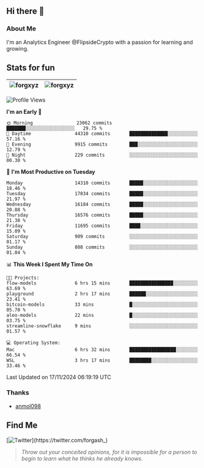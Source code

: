 ## Hi there 👋

### About Me

I'm an Analytics Engineer @FlipsideCrypto with a passion for learning and growing.
  
## Stats for fun

| <img align="center" src="https://github-readme-streak-stats.herokuapp.com/?user=forgxyz&theme=tokyonight" alt="forgxyz" /> | <img align="center" src="https://github-readme-stats.vercel.app/api?username=forgxyz&theme=tokyonight&show_icons=true" alt="forgxyz" /> |
| ------------- |------------- |


<!--START_SECTION:waka-->
![Profile Views](http://img.shields.io/badge/Profile%20Views-0-blue)

**I'm an Early 🐤** 

```text
🌞 Morning                23062 commits       ███████░░░░░░░░░░░░░░░░░░   29.75 % 
🌆 Daytime                44310 commits       ██████████████░░░░░░░░░░░   57.16 % 
🌃 Evening                9915 commits        ███░░░░░░░░░░░░░░░░░░░░░░   12.79 % 
🌙 Night                  229 commits         ░░░░░░░░░░░░░░░░░░░░░░░░░   00.30 % 
```
📅 **I'm Most Productive on Tuesday** 

```text
Monday                   14310 commits       █████░░░░░░░░░░░░░░░░░░░░   18.46 % 
Tuesday                  17034 commits       █████░░░░░░░░░░░░░░░░░░░░   21.97 % 
Wednesday                16184 commits       █████░░░░░░░░░░░░░░░░░░░░   20.88 % 
Thursday                 16576 commits       █████░░░░░░░░░░░░░░░░░░░░   21.38 % 
Friday                   11695 commits       ████░░░░░░░░░░░░░░░░░░░░░   15.09 % 
Saturday                 909 commits         ░░░░░░░░░░░░░░░░░░░░░░░░░   01.17 % 
Sunday                   808 commits         ░░░░░░░░░░░░░░░░░░░░░░░░░   01.04 % 
```


📊 **This Week I Spent My Time On** 

```text
🐱‍💻 Projects: 
flow-models              6 hrs 15 mins       ████████████████░░░░░░░░░   63.69 % 
playground               2 hrs 17 mins       ██████░░░░░░░░░░░░░░░░░░░   23.41 % 
bitcoin-models           33 mins             █░░░░░░░░░░░░░░░░░░░░░░░░   05.70 % 
aleo-models              22 mins             █░░░░░░░░░░░░░░░░░░░░░░░░   03.75 % 
streamline-snowflake     9 mins              ░░░░░░░░░░░░░░░░░░░░░░░░░   01.57 % 

💻 Operating System: 
Mac                      6 hrs 32 mins       █████████████████░░░░░░░░   66.54 % 
WSL                      3 hrs 17 mins       ████████░░░░░░░░░░░░░░░░░   33.46 % 
```


 Last Updated on 17/11/2024 06:19:19 UTC
<!--END_SECTION:waka-->

### Thanks
 - [anmol098](https://github.com/anmol098/waka-readme-stats/)
  
## Find Me
[![Twitter](https://img.shields.io/twitter/url/https/twitter.com/forgash_.svg?style=social&label=Follow%20%40forgash_)](https://twitter.com/forgash_)


> *Throw out your conceited opinions, for it is impossible for a person to begin to learn what he thinks he already knows.* 
